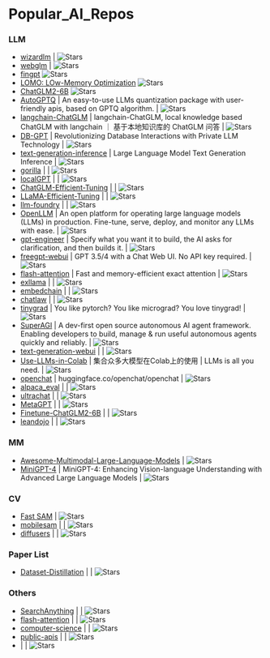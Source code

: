 # Popular_AI_Repos

### LLM
- [wizardlm](https://github.com/nlpxucan/wizardlm) | ![Stars](https://img.shields.io/github/stars/nlpxucan/wizardlm?style=social&label=Stars)
- [webglm](https://github.com/thudm/webglm) | ![Stars](https://img.shields.io/github/stars/thudm/webglm?style=social&label=Stars)
- [fingpt](https://github.com/ai4finance-foundation/fingpt) ![Stars](https://img.shields.io/github/stars/ai4finance-foundation/fingpt?style=social&label=Stars)
- [LOMO: LOw-Memory Optimization](https://github.com/openlmlab/lomo) ![Stars](https://img.shields.io/github/stars/openlmlab/lomo?style=social&label=Stars)
- [ChatGLM2-6B](https://github.com/THUDM/ChatGLM2-6B) ![Stars](https://img.shields.io/github/stars/THUDM/ChatGLM2-6B?style=social&label=Stars)
- [AutoGPTQ](https://github.com/PanQiWei/AutoGPTQ) | An easy-to-use LLMs quantization package with user-friendly apis, based on GPTQ algorithm. | ![Stars](https://img.shields.io/github/stars/PanQiWei/AutoGPTQ?style=social&label=Stars)
- [langchain-ChatGLM](https://github.com/imClumsyPanda/langchain-ChatGLM) | langchain-ChatGLM, local knowledge based ChatGLM with langchain ｜ 基于本地知识库的 ChatGLM 问答 | ![Stars](https://img.shields.io/github/stars/imClumsyPanda/langchain-ChatGLM?style=social&label=Stars)
- [DB-GPT](https://github.com/csunny/DB-GPT) | Revolutionizing Database Interactions with Private LLM Technology | ![Stars](https://img.shields.io/github/stars/csunny/DB-GPT?style=social&label=Stars)
- [text-generation-inference](https://github.com/huggingface/text-generation-inference) | Large Language Model Text Generation Inference | ![Stars](https://img.shields.io/github/stars/huggingface/text-generation-inference?style=social&label=Stars)
- [gorilla](https://github.com/ShishirPatil/gorilla) | | ![Stars](https://img.shields.io/github/stars/ShishirPatil/gorilla?style=social&label=Stars)
- [localGPT](https://github.com/PromtEngineer/localGPT) | | ![Stars](https://img.shields.io/github/stars/PromtEngineer/localGPT?style=social&label=Stars)
- [ChatGLM-Efficient-Tuning](https://github.com/hiyouga/ChatGLM-Efficient-Tuning) | | ![Stars](https://img.shields.io/github/stars/hiyouga/ChatGLM-Efficient-Tuning?style=social&label=Stars)
- [LLaMA-Efficient-Tuning](https://github.com/hiyouga/LLaMA-Efficient-Tuning) | | ![Stars](https://img.shields.io/github/stars/hiyouga/LLaMA-Efficient-Tuning?style=social&label=Stars)
- [llm-foundry](https://github.com/mosaicml/llm-foundry) | | ![Stars](https://img.shields.io/github/stars/mosaicml/llm-foundry?style=social&label=Stars)
- [OpenLLM](https://github.com/bentoml/OpenLLM) | An open platform for operating large language models (LLMs) in production. Fine-tune, serve, deploy, and monitor any LLMs with ease. | ![Stars](https://img.shields.io/github/stars/bentoml/OpenLLM?style=social&label=Stars)
- [gpt-engineer](https://github.com/AntonOsika/gpt-engineer) | Specify what you want it to build, the AI asks for clarification, and then builds it. | ![Stars](https://img.shields.io/github/stars/AntonOsika/gpt-engineer?style=social&label=Stars)
- [freegpt-webui](https://github.com/ramonvc/freegpt-webui) | GPT 3.5/4 with a Chat Web UI. No API key required. | ![Stars](https://img.shields.io/github/stars/ramonvc/freegpt-webui?style=social&label=Stars)
- [flash-attention](https://github.com/HazyResearch/flash-attention) | Fast and memory-efficient exact attention | ![Stars](https://img.shields.io/github/stars/HazyResearch/flash-attention?style=social&label=Stars)
- [exllama](https://github.com/turboderp/exllama) | | ![Stars](https://img.shields.io/github/stars/turboderp/exllama?style=social&label=Stars)
- [embedchain](https://github.com/embedchain/embedchain) | | ![Stars](https://img.shields.io/github/stars/embedchain/embedchain?style=social&label=Stars)
- [chatlaw](https://github.com/pku-yuangroup/chatlaw) | | ![Stars](https://img.shields.io/github/stars/pku-yuangroup/chatlaw?style=social&label=Stars)
- [tinygrad](https://github.com/geohot/tinygrad) | You like pytorch? You like micrograd? You love tinygrad! | ![Stars](https://img.shields.io/github/stars/geohot/tinygrad?style=social&label=Stars)
- [SuperAGI](https://github.com/TransformerOptimus/SuperAGI) | A dev-first open source autonomous AI agent framework. Enabling developers to build, manage & run useful autonomous agents quickly and reliably. | ![Stars](https://img.shields.io/github/stars/TransformerOptimus/SuperAGI?style=social&label=Stars)
- [text-generation-webui](https://github.com/oobabooga/text-generation-webui) | | ![Stars](https://img.shields.io/github/stars/oobabooga/text-generation-webui?style=social&label=Stars)
- [Use-LLMs-in-Colab](https://github.com/WangRongsheng/Use-LLMs-in-Colab) | 集合众多大模型在Colab上的使用 | LLMs is all you need. | ![Stars](https://img.shields.io/github/stars/WangRongsheng/Use-LLMs-in-Colab?style=social&label=Stars)
- [openchat](https://github.com/imoneoi/openchat) | huggingface.co/openchat/openchat | ![Stars](https://img.shields.io/github/stars/imoneoi/openchat?style=social&label=Stars)
- [alpaca_eval](https://github.com/tatsu-lab/alpaca_eval) | | ![Stars](https://img.shields.io/github/stars/tatsu-lab/alpaca_eval?style=social&label=Stars)
- [ultrachat](https://github.com/thunlp/ultrachat) | | ![Stars](https://img.shields.io/github/stars/thunlp/ultrachat?style=social&label=Stars)
- [MetaGPT](https://github.com/geekan/MetaGPT) | | ![Stars](https://img.shields.io/github/stars/geekan/MetaGPT?style=social&label=Stars)
- [Finetune-ChatGLM2-6B](https://github.com/SpongebBob/Finetune-ChatGLM2-6B) | | ![Stars](https://img.shields.io/github/stars/SpongebBob/Finetune-ChatGLM2-6B?style=social&label=Stars)
- [leandojo](https://github.com/lean-dojo/leandojo) | | ![Stars](https://img.shields.io/github/stars/lean-dojo/leandojo?style=social&label=Stars)

### MM
- [Awesome-Multimodal-Large-Language-Models](https://github.com/bradyfu/awesome-multimodal-large-language-models) | ![Stars](https://img.shields.io/github/stars/bradyfu/awesome-multimodal-large-language-models?style=social&label=Stars)
- [MiniGPT-4](https://github.com/Vision-CAIR/MiniGPT-4) | MiniGPT-4: Enhancing Vision-language Understanding with Advanced Large Language Models | ![Stars](https://img.shields.io/github/stars/Vision-CAIR/MiniGPT-4?style=social&label=Stars)

### CV
- [Fast SAM](https://github.com/casia-iva-lab/fastsam) | ![Stars](https://img.shields.io/github/stars/casia-iva-lab/fastsam?style=social&label=Stars)
- [mobilesam](https://github.com/chaoningzhang/mobilesam) | | ![Stars](https://img.shields.io/github/stars/chaoningzhang/mobilesam?style=social&label=Stars)
- [diffusers](https://github.com/huggingface/diffusers) | | ![Stars](https://img.shields.io/github/stars/huggingface/diffusers?style=social&label=Stars)

### Paper List
- [Dataset-Distillation](https://github.com/Guang000/Awesome-Dataset-Distillation) | | ![Stars](https://img.shields.io/github/stars/Guang000/Awesome-Dataset-Distillation?style=social&label=Stars)

### Others
- [SearchAnything](https://github.com/Immortalise/SearchAnything) | | ![Stars](https://img.shields.io/github/stars/Immortalise/SearchAnything?style=social&label=Stars)
- [flash-attention](https://github.com/hazyresearch/flash-attention) | | ![Stars](https://img.shields.io/github/stars/hazyresearch/flash-attention?style=social&label=Stars)
- [computer-science](https://github.com/ossu/computer-science) | | ![Stars](https://img.shields.io/github/stars/ossu/computer-science?style=social&label=Stars)
- [public-apis](https://github.com/public-apis/public-apis) | | ![Stars](https://img.shields.io/github/stars/public-apis/public-apis?style=social&label=Stars)
- []() | | ![Stars](https://img.shields.io/github/stars/?style=social&label=Stars)
